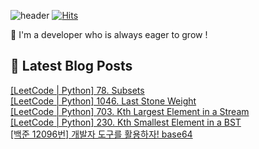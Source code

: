 

![header](https://capsule-render.vercel.app/api?type=venom&height=300&color=gradient&text=Hello%20!&textBg=false&fontSize=70&animation=blink&section=header&reversal=false)
[![Hits](https://hits.seeyoufarm.com/api/count/incr/badge.svg?url=https%3A%2F%2Fgithub.com%2Fyesolz%2Fhit-counter&count_bg=%23C6CCFF&title_bg=%23C8C8C8&icon=&icon_color=%23E7E7E7&title=welcome&edge_flat=false)](https://hits.seeyoufarm.com)

🚀 I'm a developer who is always eager to grow !

## 💌 Latest Blog Posts

<a href=https://yesolz.tistory.com/entry/LeetCode-Python-78-Subsets>[LeetCode | Python] 78. Subsets</a></br><a href=https://yesolz.tistory.com/entry/LeetCode-Python-1046-Last-Stone-Weight>[LeetCode | Python] 1046. Last Stone Weight</a></br><a href=https://yesolz.tistory.com/entry/LeetCode-Python-703-Kth-Largest-Element-in-a-Stream>[LeetCode | Python] 703. Kth Largest Element in a Stream</a></br><a href=https://yesolz.tistory.com/entry/LeetCode-Python-230-Kth-Smallest-Element-in-a-BST>[LeetCode | Python] 230. Kth Smallest Element in a BST</a></br><a href=https://yesolz.tistory.com/entry/%EB%B0%B1%EC%A4%80-12096%EB%B2%88-%EA%B0%9C%EB%B0%9C%EC%9E%90-%EB%8F%84%EA%B5%AC%EB%A5%BC-%ED%99%9C%EC%9A%A9%ED%95%98%EC%9E%90-base64>[백준 12096번] 개발자 도구를 활용하자! base64</a></br>